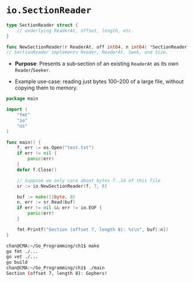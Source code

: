 # `io.SectionReader`

```go
type SectionReader struct {
    // underlying ReaderAt, offset, length, etc.
}

func NewSectionReader(r ReaderAt, off int64, n int64) *SectionReader
// SectionReader implements Reader, ReaderAt, Seek, and Size.
```

- **Purpose**: Presents a sub‐section of an existing `ReaderAt` as its own `Reader`/`Seeker`.

- Example use‐case: reading just bytes 100–200 of a large file, without copying them to memory.

```go
package main

import (
	"fmt"
	"io"
	"os"
)

func main() {
	f, err := os.Open("test.txt")
	if err != nil {
		panic(err)
	}
	defer f.Close()

	// Suppose we only care about bytes 7..14 of this file
	sr := io.NewSectionReader(f, 7, 8)

	buf := make([]byte, 8)
	n, err := sr.Read(buf)
	if err != nil && err != io.EOF {
		panic(err)
	}

	fmt.Printf("Section (offset 7, length 8): %s\n", buf[:n])
}
```

```sh
chan@CMA:~/Go_Programming/ch1$ make
go fmt ./...
go vet ./...
go build
chan@CMA:~/Go_Programming/ch1$ ./main
Section (offset 7, length 8): Gophers!
```

